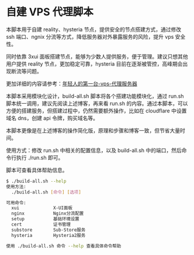 # 自建 VPS 代理脚本

本脚本用于自建 reality、hysteria 节点，提供安全的节点搭建方式，通过修改 ssh 端口、ngnix 分流等方式，降低服务器对外暴露服务的风险，提升 vps 安全性。

同时依靠 3xui 面板搭建节点，能够为少数人提供服务，便于管理。建议只想其他用户提供 reality 节点，更加稳定可靠，hysteria 目前在逐渐被管控，高峰期会出现断流等问题。

更加详细的内容请参考：[年轻人的第一台-vps-代理服务器](https://www.hysling.top/blog/proxy/%E5%B9%B4%E8%BD%BB%E4%BA%BA%E7%9A%84%E7%AC%AC%E4%B8%80%E5%8F%B0-vps-%E4%BB%A3%E7%90%86%E6%9C%8D%E5%8A%A1%E5%99%A8/)

本脚本采用模块化设计，build-all.sh 脚本将各个搭建功能模块化，通过 run.sh 脚本统一调用，建议先阅读上述博客，再来看 run.sh 的内容。通过本脚本，可以方便的搭建服务，但搭建过程中，仍然需要额外操作，比如在 cloudflare 中设置域名 dns，创建 api 令牌，购买域名等。

本脚本更像是在上述博客的操作简化版，原理和步骤和博客一致，但节省大量时间。

使用方式：修改 run.sh 中相关的配置信息，以及 build-all.sh 中的端口，然后命令行执行 ./run.sh 即可。

脚本可查看具体帮助信息。

```bash
$ ./build-all.sh --help
使用方法:
  ./build-all.sh [命令] [选项]

可用命令:
  xui             X-UI面板
  nginx           Nginx分流配置
  setup           基础环境设置
  cert            证书管理
  substore        Sub-Store服务
  hysteria        Hysteria2服务

使用 ./build-all.sh 命令 --help 查看具体命令帮助
```
